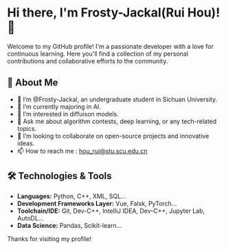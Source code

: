 # Hi there, I'm Frosty-Jackal(Rui Hou)! 👋

Welcome to my GitHub profile! I'm a passionate developer with a love for continuous learning.
Here you'll find a collection of my personal contributions and collaborative efforts to the community.

## 🚀 About Me

- 👋 I’m @Frosty-Jackal, an undergraduate student in Sichuan University.
- 🌱 I’m currently majoring in AI.
- 👀 I’m interested in diffuison models.
- 💬 Ask me about algorithm contests, deep learning, or any tech-related topics.
- 🤝 I’m looking to collaborate on open-source projects and innovative ideas.
- 📫 How to reach me : hou_rui@stu.scu.edu.cn


## 🛠️ Technologies & Tools

- **Languages:** Python, C++, XML, SQL...
- **Development Frameworks Layer:** Vue, Falsk, PyTorch...
- **Toolchain/IDE:** Git, Dev-C++, IntelliJ IDEA, Dev-C++, Jupyter Lab, AutoDL...
- **Data Science:** Pandas, Scikit-learn...

Thanks for visiting my profile!
